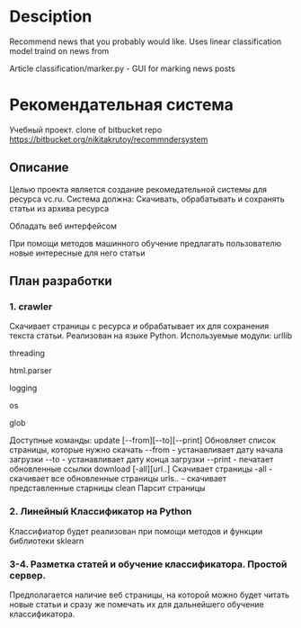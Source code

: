 # Desciption
Recommend news that you probably would like. Uses linear classification model traind on news from [](https://vc.ru)

Article classification/marker.py - GUI for marking news posts





# Рекомендательная система
Учебный проект.
clone of bitbucket repo https://bitbucket.org/nikitakrutoy/recommndersystem


## Описание
Целью проекта является создание рекомедательной системы для ресурса vc.ru.
Система должна:
Скачивать, обрабатывать и сохранять статьи из архива ресурса

Обладать веб интерфейсом

При помощи методов машинного обучение предлагать пользователю новые интересные для него статьи

## План разработки
### 1. crawler
Скачивает страницы с ресурса и обрабатывает их для сохранения текста статьи. Реализован на языке Python.
Используемые модули:
urllib

threading

html.parser

logging

os

glob

Доступные команды:
update [--from][--to][--print] Обновляет список страницы, которые нужно скачать
--from - устанавливает дату начала загрузки
--to - устанавливает дату конца загрузки
--print - печатает обновленные ссылки
download [-all][url..] Скачивает страницы
-all - скачивает все обновленные страницы
urls.. - скачивает представленные старницы
clean Парсит страницы
### 2. Линейный Классификатор на Python
Классифиатор будет реализован при помощи методов и функции библиотеки sklearn
### 3-4. Разметка статей и обучение классификатора. Простой сервер.
Предполагается наличие веб страницы, на которой можно будет читать новые статьи и сразу же помечать их для дальнейшего обучение классификатора.
